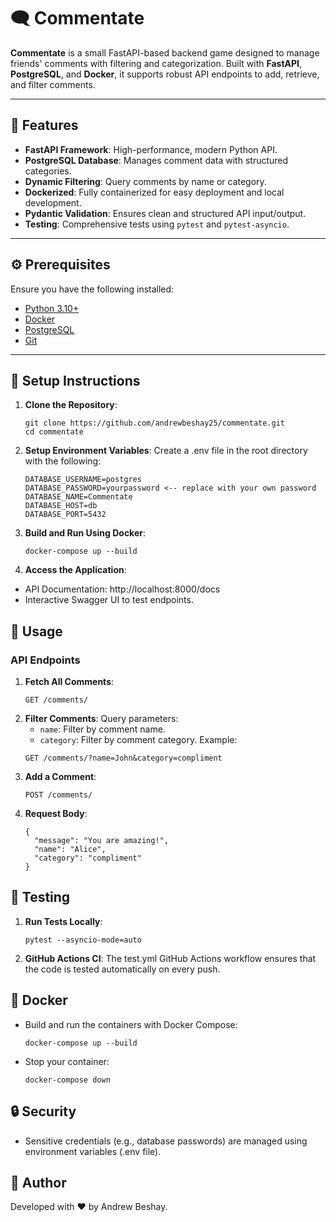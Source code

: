 # 🗨️ Commentate

**Commentate** is a small FastAPI-based backend game designed to manage friends' comments with filtering and categorization. Built with **FastAPI**, **PostgreSQL**, and **Docker**, it supports robust API endpoints to add, retrieve, and filter comments.

---

## 🚀 Features

- **FastAPI Framework**: High-performance, modern Python API.
- **PostgreSQL Database**: Manages comment data with structured categories.
- **Dynamic Filtering**: Query comments by name or category.
- **Dockerized**: Fully containerized for easy deployment and local development.
- **Pydantic Validation**: Ensures clean and structured API input/output.
- **Testing**: Comprehensive tests using `pytest` and `pytest-asyncio`.

---
## ⚙️ Prerequisites

Ensure you have the following installed:
- [Python 3.10+](https://www.python.org/)
- [Docker](https://www.docker.com/get-started)
- [PostgreSQL](https://www.postgresql.org/)
- [Git](https://git-scm.com/)

---

## 🔧 Setup Instructions

1. **Clone the Repository**:
    ```
    git clone https://github.com/andrewbeshay25/commentate.git
    cd commentate
    ```
2. **Setup Environment Variables**: Create a .env file in the root directory with the following:

    ```
    DATABASE_USERNAME=postgres
    DATABASE_PASSWORD=yourpassword <-- replace with your own password
    DATABASE_NAME=Commentate
    DATABASE_HOST=db
    DATABASE_PORT=5432
    ```
3. **Build and Run Using Docker**:
    ```
    docker-compose up --build
    ```
4. **Access the Application**:
- API Documentation: http://localhost:8000/docs
- Interactive Swagger UI to test endpoints.

## 🚀 Usage
### API Endpoints

1. **Fetch All Comments**:
    ```
    GET /comments/
    ```
2. **Filter Comments**: Query parameters:
    - ```name```: Filter by comment name.
    - ```category```: Filter by comment category.
Example:
    ```
    GET /comments/?name=John&category=compliment
    ```
3. **Add a Comment**:
    ```
    POST /comments/
    ```
4. **Request Body**:
    ```
    {
      "message": "You are amazing!",
      "name": "Alice",
      "category": "compliment"
    }
    ```

## 🧪 Testing
1. **Run Tests Locally**:
    ```
    pytest --asyncio-mode=auto
    ```
2. **GitHub Actions CI**: The test.yml GitHub Actions workflow ensures that the code is tested automatically on every push.


## 🐳 Docker

- Build and run the containers with Docker Compose:
    ```
    docker-compose up --build
    ```
- Stop your container:
    ```
    docker-compose down
    ```
## 🔒 Security
- Sensitive credentials (e.g., database passwords) are managed using environment variables (.env file).

## 🎉 Author
Developed with ❤️ by Andrew Beshay.
